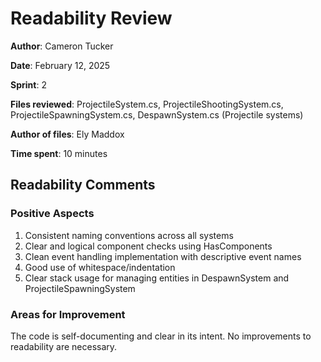 # Readability Review

**Author**: Cameron Tucker

**Date**: February 12, 2025

**Sprint**: 2

**Files reviewed**: ProjectileSystem.cs, ProjectileShootingSystem.cs, ProjectileSpawningSystem.cs, DespawnSystem.cs (Projectile systems)

**Author of files**: Ely Maddox

**Time spent**: 10 minutes

## Readability Comments

### Positive Aspects

1. Consistent naming conventions across all systems
2. Clear and logical component checks using HasComponents
3. Clean event handling implementation with descriptive event names
4. Good use of whitespace/indentation
5. Clear stack usage for managing entities in DespawnSystem and ProjectileSpawningSystem

### Areas for Improvement

The code is self-documenting and clear in its intent. No improvements to readability are necessary.
